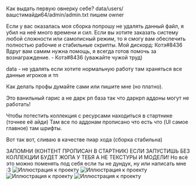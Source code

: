 Как выдать первую овнерку себе? 
data/users/вашстимайди64/admin/admin.txt пишем owner


Если у вас оказалась моя сборка попрошу не удалять данный файл, я убил на неё много времени и сил.
Если вы хотите заказать систему любой сложности или самописный режим, то я смогу вам обеспечить полностью рабочие и стабильные скрипты.
Мой дискорд: Котэ#8436
Вдруг вам самим нужна помощь, я всегда готов помочь за вознаграждение. - Котэ#8436 (уважайте чужой труд)

data - не удалять если хотите нормальную работу
там храняться все данные игроков и тп

Как делать профы думайте сами или пишите мне (но платно).

Это ванильный гарис а не дарк рп база так что даркрп аддоны могут не работать!

Чтобы потестить коллекция с ресурсами находиться в стартнике (точнее её айди)
Там все по аддонам прописано что есть что (UI самое главное) там шрифты.

Вот так вот, сливаю в качестве пиар хода (сборка стабильна)

ЗАПОМНИ (КОНТЕНТ ПРОПИСАН В СТАРТНИК) ЕСЛИ ЗАПУСТИШЬ БЕЗ КОЛЛЕКЦИИ БУДЕТ ЖОПА У ТЕБЯ А НЕ ТЕКСТУРЫ И МОДЕЛИ!
Но всё это можно поменять под себя если ты не дундук, ну или написать мне :3
![Иллюстрация к проекту](https://media.discordapp.net/attachments/901226871151276122/901233527981486151/unknown.png?width=1194&height=666)
![Иллюстрация к проекту](https://media.discordapp.net/attachments/901226871151276122/901233668683595776/unknown.png?width=1159&height=667)
![Иллюстрация к проекту](https://media.discordapp.net/attachments/901226871151276122/901233732395094026/unknown.png?width=1147&height=667)
![Иллюстрация к проекту](https://media.discordapp.net/attachments/901226871151276122/901234013044375562/unknown.png?width=1239&height=667)
